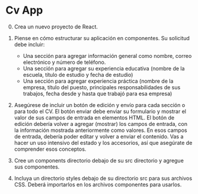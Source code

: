 # Cv App

0. Crea un nuevo proyecto de React.

01. Piense en cómo estructurar su aplicación en componentes. Su solicitud debe incluir:

    * Una sección para agregar información general como nombre, correo electrónico y número de teléfono.
    * Una sección para agregar su experiencia educativa (nombre de la escuela, título de estudio y fecha de estudio)
    * Una sección para agregar experiencia práctica (nombre de la empresa, título del puesto, principales responsabilidades de sus trabajos, fecha desde y hasta que trabajó para esa empresa)

02. Asegúrese de incluir un botón de edición y envío para cada sección o para todo el CV. El botón enviar debe enviar su formulario y mostrar el valor de sus campos de entrada en elementos HTML. El botón de edición debería volver a agregar (mostrar) los campos de entrada, con la información mostrada anteriormente como valores. En esos campos de entrada, debería poder editar y volver a enviar el contenido. Vas a hacer un uso intensivo del estado y los accesorios, así que asegúrate de comprender esos conceptos.

03. Cree un components directorio debajo de su src directorio y agregue sus componentes.

04. Incluya un directorio styles debajo de su directorio src para sus archivos CSS. Deberá importarlos en los archivos componentes para usarlos.
